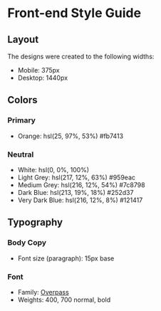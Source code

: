 # Front-end Style Guide

## Layout

The designs were created to the following widths:

- Mobile: 375px
- Desktop: 1440px

## Colors

### Primary

- Orange: hsl(25, 97%, 53%) #fb7413

### Neutral

- White: hsl(0, 0%, 100%)
- Light Grey: hsl(217, 12%, 63%)  #959eac
- Medium Grey: hsl(216, 12%, 54%) #7c8798
- Dark Blue: hsl(213, 19%, 18%)  #252d37
- Very Dark Blue: hsl(216, 12%, 8%)  #121417

## Typography

### Body Copy

- Font size (paragraph): 15px base

### Font

- Family: [Overpass](https://fonts.google.com/specimen/Overpass)
- Weights: 400, 700 normal, bold
